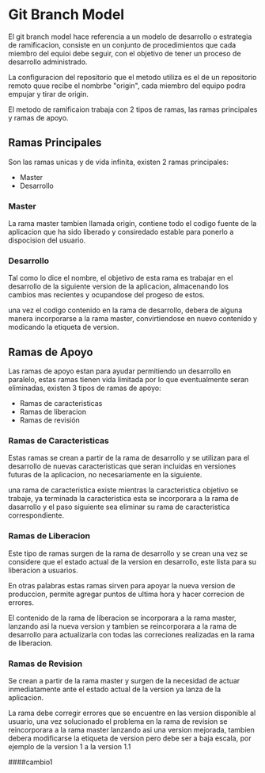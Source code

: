 # Git Branch Model
El git branch model hace referencia a un modelo de desarrollo o estrategia de ramificacion, consiste en un conjunto de procedimientos que cada miembro del equioi debe seguir, con el objetivo de tener un proceso de desarrollo administrado.

La configuracion del repositorio que el metodo utiliza es el de un repositorio remoto quue recibe el nombrbe "origin", cada miembro del equipo podra empujar y tirar de origin.

El metodo de ramificaion trabaja con 2 tipos de ramas, las ramas principales y ramas de apoyo.
## Ramas Principales
Son las ramas unicas y de vida infinita, existen 2 ramas principales:
- Master
- Desarrollo
### Master
La rama master tambien llamada origin, contiene todo el codigo fuente de la aplicacion que ha sido liberado y consiredado estable para ponerlo a dispocision del usuario.
### Desarrollo
Tal como lo dice el nombre, el objetivo de esta rama es trabajar en el desarrollo de la siguiente version de la aplicacion, almacenando los cambios mas recientes y ocupandose del progeso de estos.

una vez el codigo contenido en la rama de desarrollo, debera de alguna manera incorporarse a la rama master, convirtiendose en nuevo contenido y modicando la etiqueta de version.
## Ramas de Apoyo
Las ramas de apoyo estan para ayudar permitiendo un desarrollo en paralelo, estas ramas tienen vida limitada por lo que eventualmente seran eliminadas, existen 3 tipos de ramas de apoyo:
- Ramas de caracteristicas
- Ramas de liberacion
- Ramas de revisión
### Ramas de Caracteristicas
Estas ramas se crean a partir de la rama de desarrollo y se utilizan para el desarrollo de nuevas caracteristicas que seran incluidas en versiones futuras de la aplicacion, no necesariamente en la siguiente.

una rama de caracteristica existe mientras la caracteristica objetivo se trabaje, ya terminada la caracteristica esta se incorporara a la rama de dasarrollo y el paso siguiente sea eliminar su rama de caracteristica correspondiente.
### Ramas de Liberacion
Este tipo de ramas surgen de la rama de desarrollo y se crean una vez se considere que el estado actual de la version en desarrollo, este lista para su liberacion a usuarios. 

En otras palabras estas ramas sirven para apoyar la nueva version de produccion, permite agregar puntos de ultima hora y hacer correcion de errores.

El contenido de la rama de liberacion se incorporara a la rama master, lanzando asi la nueva version y tambien se reincorporara a la rama de desarrollo para actualizarla con todas las correciones realizadas en la rama de liberacion.
### Ramas de Revision 
Se crean a partir de la rama master y surgen de la necesidad de actuar inmediatamente ante el estado actual de la version ya lanza de la aplicacion.

La rama debe corregir errores que se encuentre en las version disponible al usuario, una vez solucionado el problema en la rama de revision se reincorporara a la rama master lanzando asi una version mejorada, tambien debera modificarse la etiqueta de version pero debe ser a baja escala, por ejemplo de la version 1 a la version 1.1

####cambio1
